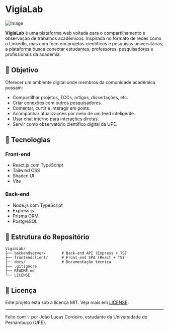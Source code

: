 # VigiaLab

![Image](https://github.com/user-attachments/assets/c5339f33-bcab-4561-81a8-a73f30bda80b)

**VigiaLab** é uma plataforma web voltada para o compartilhamento e observação de trabalhos acadêmicos. Inspirada no formato de redes como o LinkedIn, mas com foco em projetos científicos e pesquisas universitárias, a plataforma busca conectar estudantes, professores, pesquisadores e profissionais da academia.

## 🎯 Objetivo

Oferecer um ambiente digital onde membros da comunidade acadêmica possam:

- Compartilhar projetos, TCCs, artigos, dissertações, etc.
- Criar conexões com outros pesquisadores.
- Comentar, curtir e interagir em posts.
- Acompanhar atualizações por meio de um feed inteligente.
- Usar chat interno para interações diretas.
- Servir como observatório científico digital da UPE.

## 🧱 Tecnologias

### Front-end
- React.js com TypeScript
- Tailwind CSS
- Shadcn UI
- Vite

### Back-end
- Node.js com TypeScript
- Express.js
- Prisma ORM
- PostgreSQL

## 📂 Estrutura do Repositório

```
VigiaLab/
├── backendserver/       # Back-end API (Express + TS)
├── frontendclient/      # Front-end SPA (React + TS)
├── docs/                # Documentação técnica
├── .gitignore
├── README.md
└── LICENSE
```

## 📄 Licença

Este projeto está sob a licença MIT. Veja mais em [LICENSE](./LICENSE).

---

Feito com 💡 por João Lucas Cordeiro, estudante da Universidade de Pernambuco (UPE).
